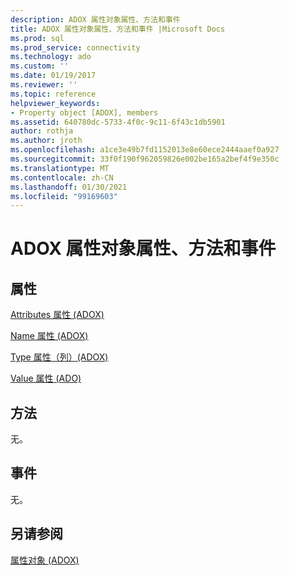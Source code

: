```yaml
---
description: ADOX 属性对象属性、方法和事件
title: ADOX 属性对象属性、方法和事件 |Microsoft Docs
ms.prod: sql
ms.prod_service: connectivity
ms.technology: ado
ms.custom: ''
ms.date: 01/19/2017
ms.reviewer: ''
ms.topic: reference
helpviewer_keywords:
- Property object [ADOX], members
ms.assetid: 640780dc-5733-4f0c-9c11-6f43c1db5901
author: rothja
ms.author: jroth
ms.openlocfilehash: a1ce3e49b7fd1152013e8e60ece2444aaef0a927
ms.sourcegitcommit: 33f0f190f962059826e002be165a2bef4f9e350c
ms.translationtype: MT
ms.contentlocale: zh-CN
ms.lasthandoff: 01/30/2021
ms.locfileid: "99169603"
---
```

# <a name="adox-property-object-properties-methods-and-events"></a>ADOX 属性对象属性、方法和事件
## <a name="properties"></a>属性  
 [Attributes 属性 (ADOX)](./attributes-property-adox.md)  
  
 [Name 属性 (ADOX)](./name-property-adox.md)  
  
 [Type 属性（列）(ADOX)](./type-property-column-adox.md)  
  
 [Value 属性 (ADO)](../ado-api/value-property-ado.md)  
  
## <a name="methods"></a>方法  
 无。  
  
## <a name="events"></a>事件  
 无。  
  
## <a name="see-also"></a>另请参阅  
 [属性对象 (ADOX)](./property-object-adox.md)